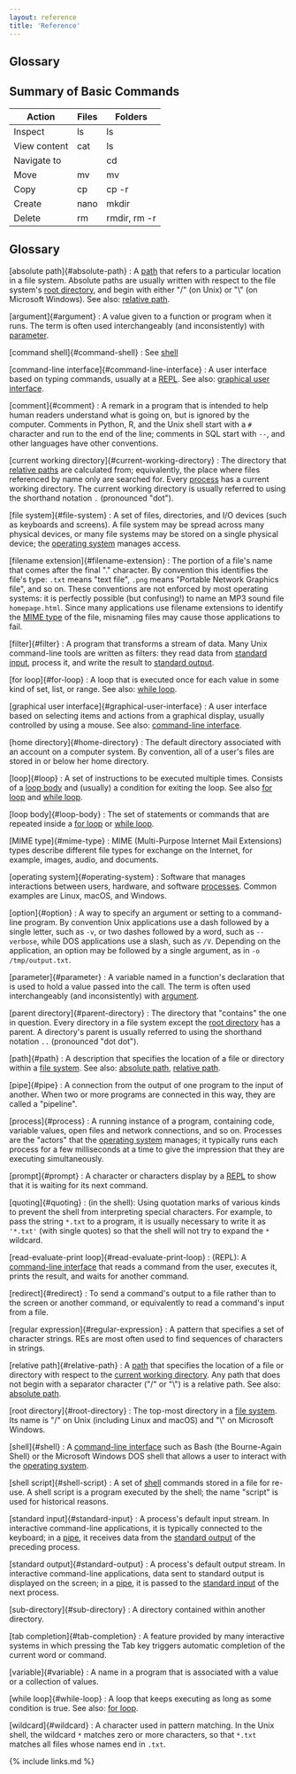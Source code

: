 ```yaml
---
layout: reference
title: 'Reference'
---
```


## Glossary

## Summary of Basic Commands

| Action       | Files | Folders      | 
| ------------ | ----- | ------------ |
| Inspect      | ls    | ls           | 
| View content | cat   | ls           | 
| Navigate to  |       | cd           | 
| Move         | mv    | mv           | 
| Copy         | cp    | cp -r        | 
| Create       | nano  | mkdir        | 
| Delete       | rm    | rmdir, rm -r | 

## Glossary

[absolute path]{#absolute-path}
:   A [path](#path) that refers to a particular location in a file system.
Absolute paths are usually written with respect to the file system's
[root directory](#root-directory),
and begin with either "/" (on Unix) or "\\" (on Microsoft Windows).
See also: [relative path](#relative-path).

[argument]{#argument}
:   A value given to a function or program when it runs.
The term is often used interchangeably (and inconsistently) with [parameter](#parameter).

[command shell]{#command-shell}
:   See [shell](#shell)

[command-line interface]{#command-line-interface}
:   A user interface based on typing commands,
usually at a [REPL](#read-evaluate-print-loop).
See also: [graphical user interface](#graphical-user-interface).

[comment]{#comment}
:   A remark in a program that is intended to help human readers understand what is going on,
but is ignored by the computer.
Comments in Python, R, and the Unix shell start with a `#` character
and run to the end of the line;
comments in SQL start with `--`,
and other languages have other conventions.

[current working directory]{#current-working-directory}
:   The directory that [relative paths](#relative-path) are calculated from;
equivalently,
the place where files referenced by name only are searched for.
Every [process](#process) has a current working directory.
The current working directory is usually referred to using the shorthand notation `.`
(pronounced "dot").

[file system]{#file-system}
:   A set of files, directories, and I/O devices (such as keyboards and screens).
A file system may be spread across many physical devices,
or many file systems may be stored on a single physical device;
the [operating system](#operating-system) manages access.

[filename extension]{#filename-extension}
:   The portion of a file's name that comes after the final "." character.
By convention this identifies the file's type:
`.txt` means "text file", `.png` means "Portable Network Graphics file",
and so on. These conventions are not enforced by most operating systems:
it is perfectly possible (but confusing!) to name an MP3 sound file `homepage.html`.
Since many applications use filename extensions to identify the
[MIME type](#mime-type) of the file,
misnaming files may cause those applications to fail.

[filter]{#filter}
:   A program that transforms a stream of data.
Many Unix command-line tools are written as filters:
they read data from [standard input](#standard-input),
process it, and write the result to [standard output](#standard-output).

[for loop]{#for-loop}
:   A loop that is executed once for each value in some kind of set, list, or range.
See also: [while loop](#while-loop).

[graphical user interface]{#graphical-user-interface}
:   A user interface based on selecting items and actions from a graphical display,
usually controlled by using a mouse.
See also: [command-line interface](#command-line-interface).

[home directory]{#home-directory}
:   The default directory associated with an account on a computer system.
By convention, all of a user's files are stored in or below her home directory.

[loop]{#loop}
:   A set of instructions to be executed multiple times.
Consists of a [loop body](#loop-body) and (usually) a
condition for exiting the loop. See also [for loop](#for-loop) and [while loop](#while-loop).

[loop body]{#loop-body}
:   The set of statements or commands that are repeated inside a [for loop](#for-loop)
or [while loop](#while-loop).

[MIME type]{#mime-type}
:   MIME (Multi-Purpose Internet Mail Extensions) types describe different file types for exchange
on the Internet, for example, images, audio, and documents.

[operating system]{#operating-system}
:   Software that manages interactions between users, hardware, and software [processes](#process).
Common examples are Linux, macOS, and Windows.

[option]{#option}
:   A way to specify an argument or setting to a command-line program.
By convention Unix applications use a dash followed by a single letter,
such as `-v`, or two dashes followed by a word, such as `--verbose`,
while DOS applications use a slash, such as `/V`.
Depending on the application, an option may be followed by a single argument,
as in `-o /tmp/output.txt`.

[parameter]{#parameter}
:   A variable named in a function's declaration that is used to hold a value passed into the call.
The term is often used interchangeably (and inconsistently) with [argument](#argument).

[parent directory]{#parent-directory}
:   The directory that "contains" the one in question.
Every directory in a file system except the [root directory](#root-directory) has a parent.
A directory's parent is usually referred to using the shorthand notation `..`
(pronounced "dot dot").

[path]{#path}
:   A description that specifies the location of a file or directory within a
[file system](#file-system).
See also: [absolute path](#absolute-path), [relative path](#relative-path).

[pipe]{#pipe}
:   A connection from the output of one program to the input of another.
When two or more programs are connected in this way, they are called a "pipeline".

[process]{#process}
:   A running instance of a program, containing code, variable values,
open files and network connections, and so on.
Processes are the "actors" that the [operating system](#operating-system) manages;
it typically runs each process for a few milliseconds at a time
to give the impression that they are executing simultaneously.

[prompt]{#prompt}
:   A character or characters display by a [REPL](#read-evaluate-print-loop) to show that
it is waiting for its next command.

[quoting]{#quoting}
:   (in the shell):
Using quotation marks of various kinds to prevent the shell from interpreting special
characters.
For example, to pass the string `*.txt` to a program,
it is usually necessary to write it as `'*.txt'` (with single quotes)
so that the shell will not try to expand the `*` wildcard.

[read-evaluate-print loop]{#read-evaluate-print-loop}
:   (REPL): A [command-line interface](#command-line-interface) that reads a command from the user,
executes it, prints the result, and waits for another command.

[redirect]{#redirect}
:   To send a command's output to a file rather than to the screen or another command,
or equivalently to read a command's input from a file.

[regular expression]{#regular-expression}
:   A pattern that specifies a set of character strings.
REs are most often used to find sequences of characters in strings.

[relative path]{#relative-path}
:   A [path](#path) that specifies the location of a file or directory
with respect to the [current working directory](#current-working-directory).
Any path that does not begin with a separator character ("/" or "\\") is a relative path.
See also: [absolute path](#absolute-path).

[root directory]{#root-directory}
:   The top-most directory in a [file system](#file-system).
Its name is "/" on Unix (including Linux and macOS) and "\\" on Microsoft Windows.

[shell]{#shell}
:   A [command-line interface](#command-line-interface) such as Bash (the Bourne-Again Shell)
or the Microsoft Windows DOS shell
that allows a user to interact with the [operating system](#operating-system).

[shell script]{#shell-script}
:   A set of [shell](#shell) commands stored in a file for re-use.
A shell script is a program executed by the shell;
the name "script" is used for historical reasons.

[standard input]{#standard-input}
:   A process's default input stream.
In interactive command-line applications,
it is typically connected to the keyboard;
in a [pipe](#pipe),
it receives data from the [standard output](#standard-output) of the preceding process.

[standard output]{#standard-output}
:   A process's default output stream.
In interactive command-line applications,
data sent to standard output is displayed on the screen;
in a [pipe](#pipe),
it is passed to the [standard input](#standard-input) of the next process.

[sub-directory]{#sub-directory}
:   A directory contained within another directory.

[tab completion]{#tab-completion}
:   A feature provided by many interactive systems in which
pressing the Tab key triggers automatic completion of the current word or command.

[variable]{#variable}
:   A name in a program that is associated with a value or a collection of values.

[while loop]{#while-loop}
:   A loop that keeps executing as long as some condition is true.
See also: [for loop](#for-loop).

[wildcard]{#wildcard}
:   A character used in pattern matching.
In the Unix shell,
the wildcard `*` matches zero or more characters,
so that `*.txt` matches all files whose names end in `.txt`.


{% include links.md %}
